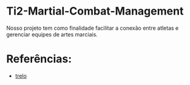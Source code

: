# Ti2-Martial-Combat-Management

Nosso projeto tem como finalidade facilitar a conexão entre atletas e gerenciar equipes de artes marciais.

# Referências:
- [trelo](https://trello.com/b/55WZUVSS/ti-ii-si-bd)
